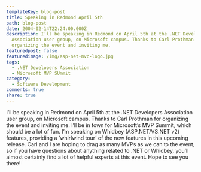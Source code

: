 ```yaml
---
templateKey: blog-post
title: Speaking in Redmond April 5th
path: blog-post
date: 2004-02-14T22:24:00.000Z
description: I’ll be speaking in Redmond on April 5th at the .NET Developers
  Association user group, on Microsoft campus. Thanks to Carl Prothman for
  organizing the event and inviting me.
featuredpost: false
featuredimage: /img/asp-net-mvc-logo.jpg
tags:
  - .NET Developers Association
  - Microsoft MVP SUmmit
category:
  - Software Development
comments: true
share: true
---
```

<!--StartFragment-->

I’ll be speaking in Redmond on April 5th at the .NET Developers Association user group, on Microsoft campus. Thanks to Carl Prothman for organizing the event and inviting me. I’ll be in town for Microsoft’s MVP Summit, which should be a lot of fun. I’m speaking on Whidbey (ASP.NET/VS.NET v2) features, providing a ‘whirlwind tour’ of the new features in this upcoming release. Carl and I are hoping to drag as many MVPs as we can to the event, so if you have questions about anything related to .NET or Whidbey, you’ll almost certainly find a lot of helpful experts at this event. Hope to see you there!

<!--EndFragment-->